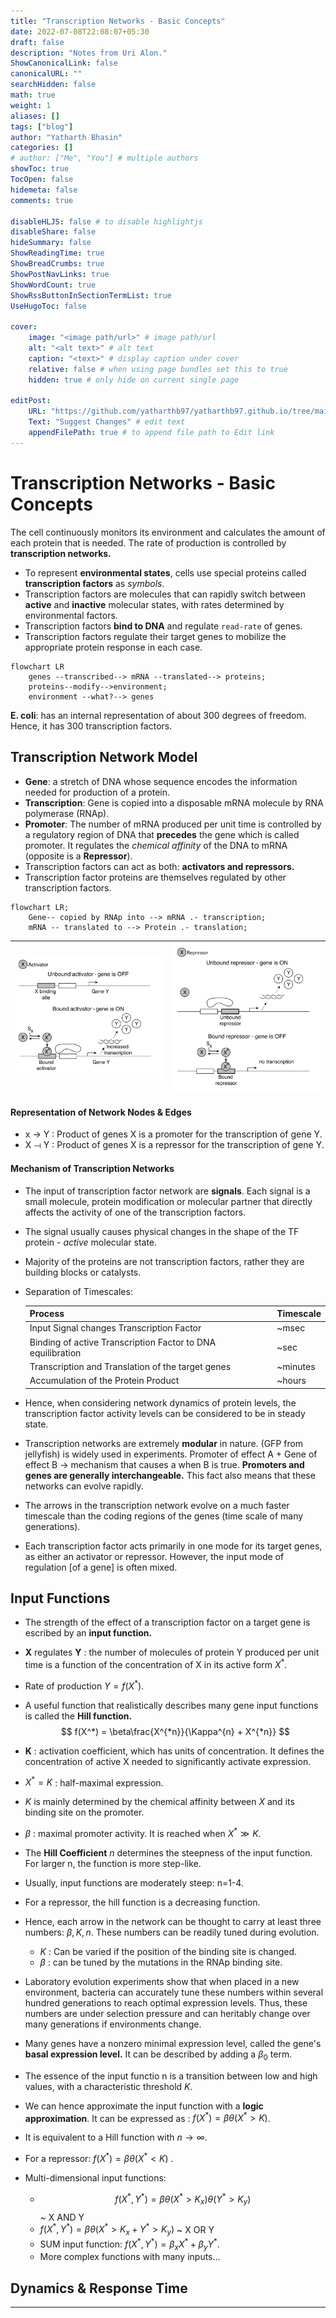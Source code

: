 ```yaml
---
title: "Transcription Networks - Basic Concepts"
date: 2022-07-08T22:08:07+05:30
draft: false
description: "Notes from Uri Alon."
ShowCanonicalLink: false
canonicalURL: ""
searchHidden: false
math: true
weight: 1
aliases: []
tags: ["blog"]
author: "Yatharth Bhasin"
categories: []
# author: ["Me", "You"] # multiple authors
showToc: true
TocOpen: false
hidemeta: false
comments: true

disableHLJS: false # to disable highlightjs
disableShare: false
hideSummary: false
ShowReadingTime: true
ShowBreadCrumbs: true
ShowPostNavLinks: true
ShowWordCount: true
ShowRssButtonInSectionTermList: true
UseHugoToc: false

cover:
    image: "<image path/url>" # image path/url
    alt: "<alt text>" # alt text
    caption: "<text>" # display caption under cover
    relative: false # when using page bundles set this to true
    hidden: true # only hide on current single page

editPost:
    URL: "https://github.com/yatharthb97/yatharthb97.github.io/tree/main/content/"
    Text: "Suggest Changes" # edit text
    appendFilePath: true # to append file path to Edit link
---
```


# Transcription Networks - Basic Concepts

The cell continuously monitors its environment and calculates the amount of each protein that is needed. The rate of production is controlled by **transcription networks.**

* To represent **environmental states**, cells use special proteins called **transcription factors** as *symbols*.
* Transcription factors are molecules that can rapidly switch between **active** and **inactive** molecular states, with rates determined by environmental factors.
* Transcription factors **bind to DNA** and regulate `read-rate` of genes.
* Transcription factors regulate their target genes to mobilize the appropriate protein response in each case.

```mermaid
flowchart LR
	genes --transcribed--> mRNA --translated--> proteins;
    proteins--modify-->environment;
	environment --what?--> genes
```
**E. coli**: has an internal representation of about 300 degrees of freedom. Hence, it has 300 transcription factors.

## Transcription Network Model

* **Gene**: a stretch of DNA whose sequence encodes the information needed for production of a protein.
* **Transcription**: Gene is copied into a disposable mRNA molecule by RNA polymerase (RNAp).
* **Promoter**: The number of mRNA produced per unit time is controlled by a regulatory region of DNA that **precedes** the gene which is called promoter. It regulates the *chemical affinity* of the DNA to mRNA (opposite is a **Repressor**).
* Transcription factors can act as both: **activators and repressors.**
* Transcription factor proteins are themselves regulated by other transcription factors.



```mermaid
flowchart LR;
	Gene-- copied by RNAp into --> mRNA .- transcription;
	mRNA -- translated to --> Protein .- translation;
```

| ![](/images/articles/systembio/dig1.png) | ![](/images/articles/systembio/dig2.png) |
| ---------------------------------------- | ---------------------------------------- |

#### Representation of Network Nodes & Edges

* x → Y : Product of genes X is a promoter for the transcription of gene Y. 
* X ⟞ Y : Product of genes X is a repressor for the transcription of gene Y.

#### Mechanism of Transcription Networks

* The input of transcription factor network are **signals**. Each signal is a small molecule, protein modification or molecular partner that directly affects the activity of one of the transcription factors.

* The signal usually causes physical changes in the shape of the TF protein - *active* molecular state.

* Majority of the proteins are not transcription factors, rather they are building blocks or catalysts.

* Separation of Timescales:

  | Process                                                     | Timescale |
  | ----------------------------------------------------------- | --------- |
  | Input Signal changes Transcription Factor                   | ~msec     |
  | Binding of active Transcription Factor to DNA equilibration | ~sec      |
  | Transcription and Translation of the target genes           | ~minutes  |
  | Accumulation of the Protein Product                         | ~hours    |

* Hence, when considering network dynamics of protein levels, the transcription factor activity levels can be considered to be in steady state.

* Transcription networks are extremely **modular** in nature. (GFP from jellyfish) is widely used in experiments. Promoter of effect A + Gene of effect B → mechanism that causes a when B is true. **Promoters and genes are generally interchangeable.** This fact also means that these networks can evolve rapidly.

* The arrows in the transcription network evolve on a much faster timescale than the coding regions of the genes (time scale of many generations).

* Each transcription factor acts primarily in one mode for its target genes, as either an activator or repressor. However, the input mode of regulation [of a gene] is often mixed.

## Input Functions

* The strength of the effect of a transcription factor on a target gene is escribed by an **input function.**

* **X** regulates **Y** : the number of molecules of protein Y produced per unit time is a function of the concentration of X in its active form $X^{*}$.

* Rate of production $Y = f(X^*)$.

* A useful function that realistically describes many gene input functions is called the **Hill function.**
  $$
  f(X^*) = \beta\frac{X^{*n}}{\Kappa^{n} + X^{*n}}
  $$

* **K** : activation coefficient, which has units of concentration. It defines the concentration of active X needed to significantly activate expression.

* $X^* = K$ : half-maximal expression.

* $K$ is mainly determined by the chemical affinity between $X$ and its binding site on the promoter.  

* $\beta$ : maximal promoter activity. It is reached when $X^* \gg K$.

* The **Hill Coefficient** $n$ determines the steepness of the input function. For larger n, the function is more step-like.

* Usually, input functions are moderately steep: n=1-4.

* For a repressor, the hill function is a decreasing function.

* Hence, each arrow in the network can be thought to carry at least three numbers: $\beta, K, n$. These numbers can be readily tuned during evolution.

  * $K$ : Can be varied if the position of the binding site is changed.
  * $\beta$ : can be tuned by the mutations in the RNAp binding site.

* Laboratory evolution experiments show that when placed in a new environment, bacteria can accurately tune these numbers within several hundred generations to reach optimal expression levels. Thus, these numbers are under selection pressure and can heritably change over many generations if environments change.

* Many genes have a nonzero minimal expression level, called the gene's **basal expression level.** It can be described by adding a $\beta_0$ term.

* The essence of the input functio n is a transition between low and high values, with a characteristic threshold $K$.

* We can hence approximate the input function with a **logic approximation**. It can be expressed as :  $f(X^*)=\beta\theta(X^* > K)$. 

* It is equivalent to a Hill function with $n \rightarrow \infty$.

* For a repressor: $f(X^*) = \beta \theta(X^* < K)$ .

* Multi-dimensional input functions:

  * $$f(X^*, Y^*) = \beta\theta(X^* > K_x)\theta(Y^* > K_y)$$  ~ X AND Y
  * $f(X^*, Y^*) = \beta\theta(X^* > K_x + Y^* > K_y)$  ~ X OR Y
  * SUM input function: $f(X^*, Y^*) = \beta_xX^* + \beta_yY^*$.
  * More complex functions with many inputs...

## Dynamics & Response Time



---
